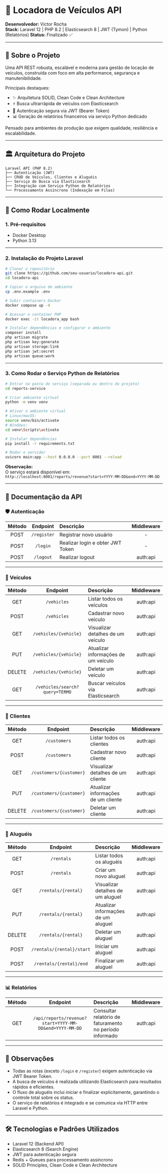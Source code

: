 # 🚗 Locadora de Veículos API

**Desenvolvedor:** Victor Rocha  
**Stack:** Laravel 12 | PHP 8.2 | Elasticsearch 8 | JWT (Tymon) | Python (Relatórios)
**Status:** Finalizado ✅

---

## 📖 Sobre o Projeto

Uma API REST robusta, escalável e moderna para gestão de locação de veículos, construída com foco em alta performance, segurança e manutenibilidade.

Principais destaques:

- ✨ Arquitetura SOLID, Clean Code e Clean Architecture
- ⚡ Busca ultrarrápida de veículos com Elasticsearch
- 🔐 Autenticação segura via JWT (Bearer Token)
- 📊 Geração de relatórios financeiros via serviço Python dedicado

Pensado para ambientes de produção que exigem qualidade, resiliência e escalabilidade.

---

## 🏛️ Arquitetura do Projeto

```
Laravel API (PHP 8.2)
├── Autenticação (JWT)
├── CRUD de Veículos, Clientes e Aluguéis
├── Serviço de Busca via Elasticsearch
├── Integração com Serviço Python de Relatórios
└── Processamento Assíncrono (Indexação em Filas)
```

---

## 🚀 Como Rodar Localmente

### 1. Pré-requisitos
- Docker Desktop
- Python 3.13

---

### 2. Instalação do Projeto Laravel

```bash
# Clonar o repositório
git clone https://github.com/seu-usuario/locadora-api.git
cd locadora-api

# Copiar o arquivo de ambiente
cp .env.example .env

# Subir containers Docker
docker compose up -d

# Acessar o container PHP
docker exec -it locadora_app bash

# Instalar dependências e configurar o ambiente
composer install
php artisan migrate
php artisan key:generate
php artisan storage:link
php artisan jwt:secret
php artisan queue:work
```

---

### 3. Como Rodar o Serviço Python de Relatórios

```bash
# Entrar na pasta do serviço (separada ou dentro do projeto)
cd reports-service

# Criar ambiente virtual
python -m venv venv

# Ativar o ambiente virtual
# Linux/macOS:
source venv/bin/activate
# Windows:
cd venv\Scripts\activate

# Instalar dependências
pip install -r requirements.txt

# Rodar o servidor
uvicorn main:app --host 0.0.0.0 --port 8001 --reload
```

**Observação:**  
O serviço estará disponível em:  
`http://localhost:8001/reports/revenue?start=YYYY-MM-DD&end=YYYY-MM-DD`

---

## 📙 Documentação da API

### 🛡️ Autenticação

| Método | Endpoint  | Descrição | Middleware |
|:------:|:---------:|:---------|:----------:|
| POST | `/register` | Registrar novo usuário | - |
| POST | `/login` | Realizar login e obter JWT Token | - |
| POST | `/logout` | Realizar logout | auth:api |

---

### 🚗 Veículos

| Método | Endpoint  | Descrição | Middleware |
|:------:|:---------:|:---------|:----------:|
| GET | `/vehicles` | Listar todos os veículos | auth:api |
| POST | `/vehicles` | Cadastrar novo veículo | auth:api |
| GET | `/vehicles/{vehicle}` | Visualizar detalhes de um veículo | auth:api |
| PUT | `/vehicles/{vehicle}` | Atualizar informações de um veículo | auth:api |
| DELETE | `/vehicles/{vehicle}` | Deletar um veículo | auth:api |
| GET | `/vehicles/search?query=TERMO` | Buscar veículos via Elasticsearch | auth:api |

---

### 👤 Clientes

| Método | Endpoint  | Descrição | Middleware |
|:------:|:---------:|:---------|:----------:|
| GET | `/customers` | Listar todos os clientes | auth:api |
| POST | `/customers` | Cadastrar novo cliente | auth:api |
| GET | `/customers/{customer}` | Visualizar detalhes de um cliente | auth:api |
| PUT | `/customers/{customer}` | Atualizar informações de um cliente | auth:api |
| DELETE | `/customers/{customer}` | Deletar um cliente | auth:api |

---

### 📄 Aluguéis

| Método | Endpoint  | Descrição | Middleware |
|:------:|:---------:|:---------|:----------:|
| GET | `/rentals` | Listar todos os aluguéis | auth:api |
| POST | `/rentals` | Criar um novo aluguel | auth:api |
| GET | `/rentals/{rental}` | Visualizar detalhes de um aluguel | auth:api |
| PUT | `/rentals/{rental}` | Atualizar informações de um aluguel | auth:api |
| DELETE | `/rentals/{rental}` | Deletar um aluguel | auth:api |
| POST | `/rentals/{rental}/start` | Iniciar um aluguel | auth:api |
| POST | `/rentals/{rental}/end` | Finalizar um aluguel | auth:api |

---

### 📊 Relatórios

| Método | Endpoint  | Descrição | Middleware |
|:------:|:---------:|:---------|:----------:|
| GET | `/api/reports/revenue?start=YYYY-MM-DD&end=YYYY-MM-DD` | Consultar relatório de faturamento no período informado | auth:api |

---

## 📌 Observações

- Todas as rotas (exceto `/login` e `/register`) exigem autenticação via JWT Bearer Token.
- A busca de veículos é realizada utilizando Elasticsearch para resultados rápidos e eficientes.
- O fluxo de aluguéis inclui iniciar e finalizar explicitamente, garantindo o controle total sobre os status.
- O serviço de relatórios é integrado e se comunica via HTTP entre Laravel e Python.

---

## 🛠️ Tecnologias e Padrões Utilizados

- Laravel 12 (Backend API)
- Elasticsearch 8 (Search Engine)
- JWT para autenticação segura
- Redis + Queues para processamento assíncrono
- SOLID Principles, Clean Code e Clean Architecture
